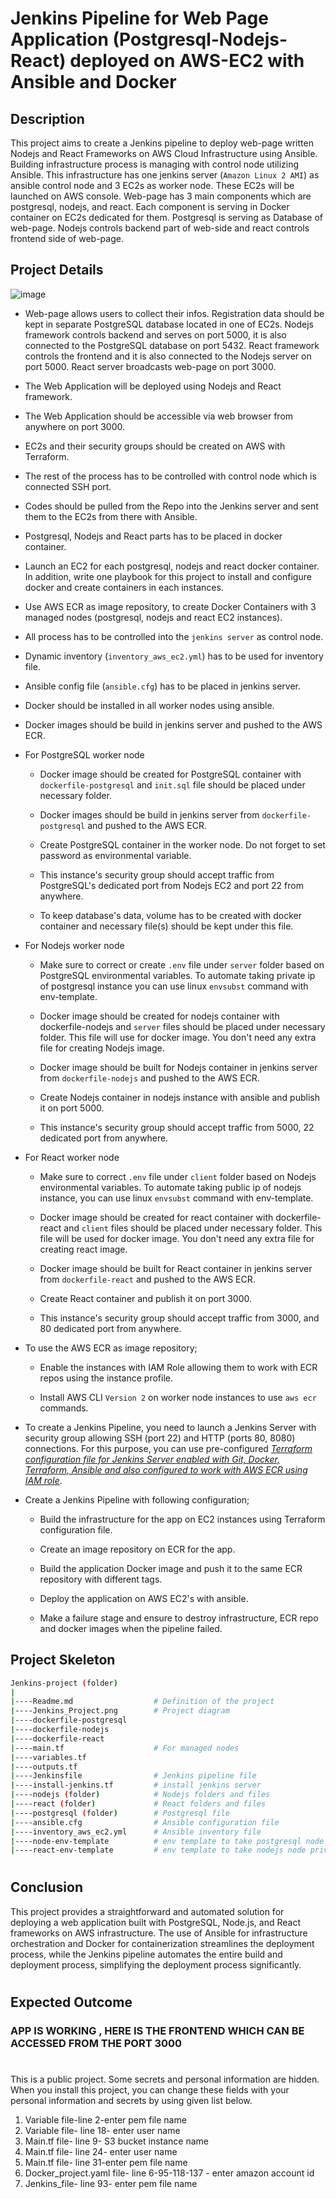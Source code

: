 # Jenkins Pipeline for Web Page Application (Postgresql-Nodejs-React) deployed on AWS-EC2 with Ansible and Docker

## Description

This project aims to create a Jenkins pipeline to deploy web-page written Nodejs and React Frameworks on AWS Cloud Infrastructure using Ansible. Building infrastructure process is managing with control node utilizing Ansible. This infrastructure has one jenkins server (`Amazon Linux 2 AMI`) as ansible control node and 3 EC2s as worker node. These EC2s will be launched on AWS console. Web-page has 3 main components which are postgresql, nodejs, and react. Each component is serving in Docker container on EC2s dedicated for them. Postgresql is serving as Database of web-page. Nodejs controls backend part of web-side and react controls frontend side of web-page.

## Project Details

![image](Jenkins_Project.png)

- Web-page allows users to collect their infos. Registration data should be kept in separate PostgreSQL database located in one of EC2s. Nodejs framework controls backend and serves on port 5000, it is also connected to the PostgreSQL database on port 5432. React framework controls the frontend and it is also connected to the Nodejs server on port 5000. React server broadcasts web-page on port 3000.

- The Web Application will be deployed using Nodejs and React framework.

- The Web Application should be accessible via web browser from anywhere on port 3000.

- EC2s and their security groups should be created on AWS with Terraform.

- The rest of the process has to be controlled with control node which is connected SSH port.

- Codes should be pulled from the Repo into the Jenkins server and sent them to the EC2s from there with Ansible.

- Postgresql, Nodejs and React parts has to be placed in docker container.

- Launch an EC2 for each postgresql, nodejs and react docker container. In addition, write one playbook for this project to install and configure docker and create containers in each instances.

- Use AWS ECR as image repository, to create Docker Containers with 3 managed nodes (postgresql, nodejs and react EC2 instances).

- All process has to be controlled into the `jenkins server` as control node.

- Dynamic inventory (`inventory_aws_ec2.yml`) has to be used for inventory file.

- Ansible config file (`ansible.cfg`) has to be placed in jenkins server.

- Docker should be installed in all worker nodes using ansible.

- Docker images should be build in jenkins server and pushed to the AWS ECR.

- For PostgreSQL worker node

    - Docker image should be created for PostgreSQL container with `dockerfile-postgresql` and `init.sql` file should be placed under necessary folder.

    - Docker images should be build in jenkins server from `dockerfile-postgresql` and pushed to the AWS ECR.

    - Create PostgreSQL container in the worker node. Do not forget to set password as environmental variable.

    - This instance's security group should accept traffic from PostgreSQL's dedicated port from Nodejs EC2 and port 22 from anywhere.

    - To keep database's data, volume has to be created with docker container and necessary file(s) should be kept under this file.

- For Nodejs worker node

	- Make sure to correct or create `.env` file under `server` folder based on PostgreSQL environmental variables. To automate taking private ip of postgresql instance you can use linux `envsubst` command with env-template.

	- Docker image should be created for nodejs container with dockerfile-nodejs and `server` files should be placed under necessary folder. This file will use for docker image. You don't need any extra file for creating Nodejs image.

	- Docker image should be built for Nodejs container in jenkins server from `dockerfile-nodejs` and pushed to the AWS ECR.

	- Create Nodejs container in nodejs instance with ansible and publish it on port 5000.

	- This instance's security group should accept traffic from 5000, 22 dedicated port from anywhere.

- For React worker node

	- Make sure to correct `.env` file under `client` folder based on Nodejs environmental variables. To automate taking public ip of nodejs instance, you can use linux `envsubst` command with env-template.

	- Docker image should be created for react container with dockerfile-react and `client` files should be placed under necessary folder. This file will be used for docker image. You don't need any extra file for creating react image.

	- Docker image should be built for React container in jenkins server from `dockerfile-react` and pushed to the AWS ECR.

	- Create React container and publish it on port 3000.

	- This instance's security group should accept traffic from 3000, and 80 dedicated port from anywhere.

- To use the AWS ECR as image repository;

	- Enable the instances with IAM Role allowing them to work with ECR repos using the instance profile.

	- Install AWS CLI `Version 2` on worker node instances to use `aws ecr` commands.

- To create a Jenkins Pipeline, you need to launch a Jenkins Server with security group allowing SSH (port 22) and HTTP (ports 80, 8080) connections. For this purpose, you can use pre-configured [*Terraform configuration file for Jenkins Server enabled with Git, Docker, Terraform, Ansible and also configured to work with AWS ECR using IAM role*](./jenkins_server/install-jenkins.tf).

- Create a Jenkins Pipeline with following configuration;

  - Build the infrastructure for the app on EC2 instances using Terraform configuration file.

  - Create an image repository on ECR for the app.

  - Build the application Docker image and push it to the same ECR repository with different tags.

  - Deploy the application on AWS EC2's with ansible.

  - Make a failure stage and ensure to destroy infrastructure, ECR repo and docker images when the pipeline failed.


## Project Skeleton

```bash
Jenkins-project (folder)
|
|----Readme.md                  # Definition of the project
|----Jenkins_Project.png        # Project diagram
|----dockerfile-postgresql
|----dockerfile-nodejs
|----dockerfile-react
|----main.tf                    # For managed nodes
|----variables.tf
|----outputs.tf
|----Jenkinsfile                # Jenkins pipeline file
|----install-jenkins.tf         # install jenkins server
|----nodejs (folder)            # Nodejs folders and files
|----react (folder)             # React folders and files
|----postgresql (folder)        # Postgresql file
|----ansible.cfg                # Ansible configuration file
|----inventory_aws_ec2.yml      # Ansible inventory file
|----node-env-template          # env template to take postgresql node private ip)
|----react-env-template         # env template to take nodejs node private ip)

```

#
  
 ## Conclusion
This project provides a straightforward and automated solution for deploying a web application built with PostgreSQL, Node.js, and React frameworks on AWS infrastructure. The use of Ansible for infrastructure orchestration and Docker for containerization streamlines the deployment process, while the Jenkins pipeline automates the entire build and deployment process, simplifying the deployment process significantly.
#


## Expected Outcome
### APP IS WORKING , HERE IS THE FRONTEND WHICH CAN BE ACCESSED FROM THE PORT 3000



#
This is a public project. Some secrets and personal information are hidden. When you install this project, you can change these fields with your personal information and secrets by using given list below.

1. Variable file-line 2-enter pem file name
2. Variable file- line 18- enter user name
3. Main.tf file- line 9- S3 bucket instance name
4. Main.tf file- line 24- enter user name
5. Main.tf file- line 31-enter pem file name
6. Docker_project.yaml file- line 6-95-118-137 - enter amazon account id
7. Jenkins_file- line 93- enter pem file name

